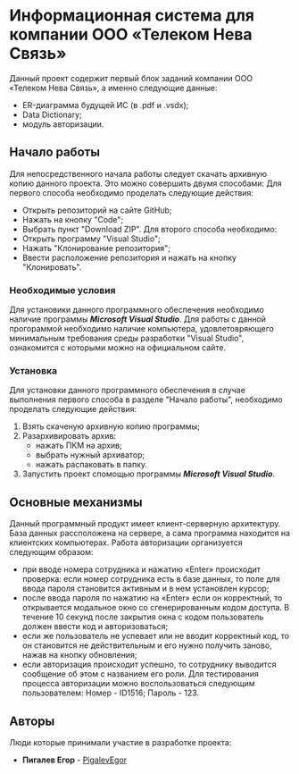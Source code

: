 # Информационная система для компании ООО «Телеком Нева Связь»
Данный проект содержит первый блок заданий компании ООО «Телеком Нева Связь», а именно следующие данные:
+ ER-диаграмма будущей ИС (в .pdf и .vsdx);
+ Data Dictionary;
+ модуль авторизации.

## Начало работы
Для непосредственного начала работы следует скачать архивную копию данного проекта. Это можно совершить двумя способами:
Для первого способа необходимо проделать следующие действия:
+ Открыть репозиторий на сайте GitHub;
+ Нажать на кнопку "Code";
+ Выбрать пункт "Download ZIP".
Для второго способа необходимо:
+ Открыть программу "Visual Studio";
+ Нажать "Клонирование репозитория";
+ Ввести расположение репозитория и нажать на кнопку "Клонировать".

### Необходимые условия
Для установики данного программного обеспечения необходимо наличие программы ***Microsoft Visual Studio***.
Для работы с данной прогораммой необходимо наличие компьютера, удовлетовряющего минимальным требования среды разработки "Visual Studio", ознакомится с которыми можно на официальном сайте.

### Установка
Для установки данного программного обеспечения в случае выполнения первого способа в разделе "Начало работы", необходимо проделать следующие действия:
1. Взять скаченую архивную копию программы;
2. Разархивировать архив:
   + нажать ПКМ на архив;
   + выбрать нужный архиватор;
   + нажать распаковать в папку.
3. Запустить проект спомощью программы ***Microsoft Visual Studio***.

## Основные механизмы
Данный программный продукт имеет клиент-серверную архитектуру. База данных рассположена на сервере, а сама программа находится на клиентских компьютерах. Работа авторизации организуется следующим образом:
+ при вводе номера сотрудника и нажатию «Enter» происходит проверка: если номер сотрудника есть в базе данных, то поле для ввода пароля становится активным и в нем установлен курсор;
+	после ввода пароля по нажатию на «Enter» если он корректный, то открывается модальное окно со сгенерированным кодом доступа. В течение 10 секунд после закрытия окна с кодом пользователь должен ввести код и авторизоваться;
+	если же пользователь не успевает или не вводит корректный код, то он становится не действительным и его нужно получить заново, нажав на кнопку обновления;
+	если авторизация происходит успешно, то сотруднику выводится сообщение об этом с названием его роли.
Для тестирования процесса авторизации можно воспользоваться следующим пользователем:
Номер - ID1516;
Пароль - 123.

## Авторы
Люди которые принимали участие в разработке проекта:
* **Пигалев Егор** - [PigalevEgor](https://github.com/EgorPigalev)
